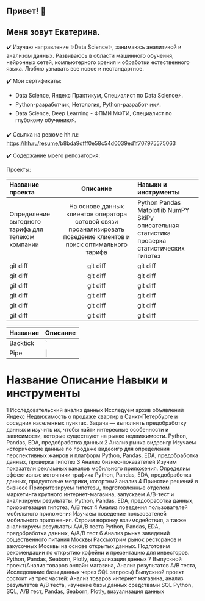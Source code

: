 ## Привет! 👋

<!--
**Katenasarov/Katenasarov** is a ✨ _special_ ✨ repository because its `README.md` (this file) appears on your GitHub profile.

Here are some ideas to get you started:

- 🔭 I’m currently working on ...
- 🌱 I’m currently learning ...
- 👯 I’m looking to collaborate on ...
- 🤔 I’m looking for help with ...
- 💬 Ask me about ...
- 📫 How to reach me: ...
- 😄 Pronouns: ...
- ⚡ Fun fact: ...
-->

## Меня зовут Екатерина.

✔️ Изучаю направление ✨Data Science✨, занимаюсь аналитикой и анализом данных. Развиваюсь в области машинного обучения, нейронных сетей, компьютерного зрения и обработки естественного языка. Люблю узнавать все новое и нестандартное. 

✔️ Мои сертификаты:
- Data Science, Яндекс Практикум, Специалист по Data Science⚡.
- Python-разработчик, Нетология, Python-разработчик⚡.
- Data Science, Deep Learning - ФПМИ МФТИ, Специалист по глубокому обучению⚡.

✔️ Ссылка на резюме hh.ru:
https://hh.ru/resume/b8bda9dfff0e58c54d0039ed1f707975575063

✔️ Содержание моего репозитория:

Проекты:

| Название проекта | Описание | Навыки и инструменты |
| :---         |     :---:      | :---          |
| Определение выгодного тарифа для телеком компании| На основе данных клиентов оператора сотовой связи проанализировать поведение клиентов и поиск оптимального тарифа| Python Pandas Matplotlib NumPY SkiPy описательная статистика проверка статистических гипотез|
| git diff     | git diff       | git diff      |
| git diff     | git diff       | git diff      |
| git diff     | git diff       | git diff      |
| git diff     | git diff       | git diff      |
| git diff     | git diff       | git diff      |
| git diff     | git diff       | git diff      |



| Название     | Описание    |
| -------      | ---         |
| Backtick     | `           |
| Pipe         | \|          |

#	Название	Описание	Навыки и инструменты
1	Исследовательский анализ данных	Исследуем архив объявлений Яндекс Недвижимость о продаже квартир в Санкт-Петербурге и соседних населенных пунктах. Задача — выполнить предобработку данных и изучить их, чтобы найти интересные особенности и зависимости, которые существуют на рынке недвижимости.	Python, Pandas, EDA, предобработка данных
2	Анализ рынка видеоигр	Изучаем исторические данные по продаже видеоигр для определения перспективных жанров и платформ	Python, Pandas, EDA, предобработка данных, проверка гипотез
3	Анализ бизнес-показателей	Изучим показатели рекламных каналов мобильного приложения. Определим эффективные источники трафика	Python, Pandas, EDA, предобработка данных, продуктовые метрики, когортный анализ
4	Принятие решений в бизнесе	Приоритезируем гипотезы, подготовленные отделом маркетинга крупного интернет-магазина, запускаем A/B-тест и анализируем результаты.	Python, Pandas, EDA, предобработка данных, приоритезация гипотез, A/B тест
4	Анализ поведения пользователей мобильного приложения	Изучаем поведение пользователей мобильного приложения. Строим воронку взаимодействия, а также анализируем результаты A/A/B теста	Python, Pandas, EDA, предобработка данных, A/A/B тест
6	Анализ рынка заведений общественного питания Москвы	Рассмотрим рынок ресторанов и закусочных Москвы на основе открытых данных. Подготовим рекомендации по открытию кофейни и презентацию для инвесторов.	Python, Pandas, Seaborn, Plotly, визуализация данных
7	Выпускной проект(Анализ товаров онлайн магазина, Анализ результатов A/B теста, Исследование базы данных через SQL запросы)	Выпускной проект состоит из трех частей: Анализ товаров интернет магазина, анализ результатов A/B теста, изучение базы данных средствами SQL	Python, SQL, A/B тест, Pandas, Seaborn, Plotly, визуализация данных
